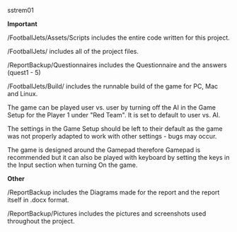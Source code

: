 sstrem01

**Important**

/FootballJets/Assets/Scripts includes the entire code written for this project.

/FootballJets/ includes all of the project files. 

/ReportBackup/Questionnaires includes the Questionnaire and the answers (quest1 - 5)

/FootballJets/Build/ includes the runnable build of the game for PC, Mac and Linux.

The game can be played user vs. user by turning off the AI in the Game Setup for the Player 1 under "Red Team".
It is set to default to user vs. AI.

The settings in the Game Setup should be left to their default as the game was not
properly adapted to work with other settings - bugs may occur. 

The game is designed around the Gamepad therefore Gamepad is recommended but it 
can also be played with keyboard by setting the keys in the Input section when turning On the game.


**Other**

/ReportBackup includes the Diagrams made for the report and the report itself in .docx format.

/ReportBackup/Pictures includes the pictures and screenshots used throughout the project.


